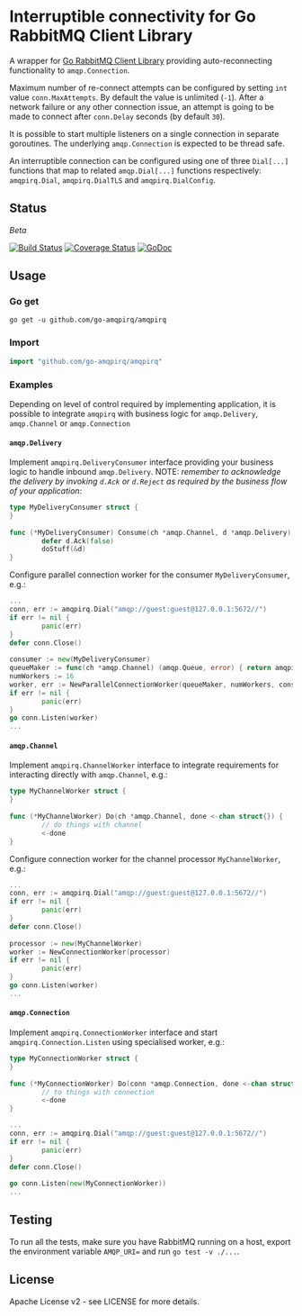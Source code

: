 # Interruptible connectivity for Go RabbitMQ Client Library

A wrapper for [Go RabbitMQ Client Library](https://github.com/streadway/amqp) 
providing auto-reconnecting functionality to `amqp.Connection`.

Maximum number of re-connect attempts can be configured by setting `int` value 
`conn.MaxAttempts`. By default the value is unlimited (`-1`). After a network
failure or any other connection issue, an attempt is going to be made to 
connect after `conn.Delay` seconds (by default `30`).

It is possible to start multiple listeners on a single connection in separate
goroutines. The underlying `amqp.Connection` is expected to be thread safe.

An interruptible connection can be configured using one of three `Dial[...]` 
functions that map to related `amqp.Dial[...]` functions respectively: 
`amqpirq.Dial`, `amqpirq.DialTLS` and `amqpirq.DialConfig`.


## Status

*Beta*

[![Build Status](https://travis-ci.org/go-amqpirq/amqpirq.svg?branch=master)](https://travis-ci.org/go-amqpirq/amqpirq) [![Coverage Status](https://coveralls.io/repos/github/go-amqpirq/amqpirq/badge.svg?branch=master)](https://coveralls.io/github/go-amqpirq/amqpirq?branch=master) [![GoDoc](https://godoc.org/github.com/go-amqpirq/amqpirq?status.svg)](https://godoc.org/github.com/go-amqpirq/amqpirq)


## Usage

### Go get

~~~
go get -u github.com/go-amqpirq/amqpirq
~~~

### Import

~~~go
import "github.com/go-amqpirq/amqpirq"
~~~

### Examples

Depending on level of control required by implementing application, it is 
possible to integrate `amqpirq` with business logic for `amqp.Delivery`,
`amqp.Channel` or `amqp.Connection`


#### `amqp.Delivery`

Implement `amqpirq.DeliveryConsumer` interface providing your business logic to
handle inbound `amqp.Delivery`. NOTE: *remember to acknowledge the delivery by 
invoking `d.Ack` or `d.Reject` as required by the business flow of your 
application*:

~~~go
type MyDeliveryConsumer struct {
}
 
func (*MyDeliveryConsumer) Consume(ch *amqp.Channel, d *amqp.Delivery) {
        defer d.Ack(false)
        doStuff(&d)
}
~~~

Configure parallel connection worker for the consumer `MyDeliveryConsumer`, e.g.:

~~~go
...
conn, err := amqpirq.Dial("amqp://guest:guest@127.0.0.1:5672//")
if err != nil {
        panic(err)
}
defer conn.Close()
 
consumer := new(MyDeliveryConsumer)
queueMaker := func(ch *amqp.Channel) (amqp.Queue, error) { return amqpirq.NamedReplyQueue(ch, "work_queue") }
numWorkers := 16
worker, err := NewParallelConnectionWorker(queueMaker, numWorkers, consumer)
if err != nil {
        panic(err)
}
go conn.Listen(worker)
...
~~~

#### `amqp.Channel`

Implement `amqpirq.ChannelWorker` interface to integrate requirements for
interacting directly with `amqp.Channel`, e.g.:

~~~go
type MyChannelWorker struct {
}
 
func (*MyChannelWorker) Do(ch *amqp.Channel, done <-chan struct{}) {
        // do things with channel
        <-done
}
~~~

Configure connection worker for the channel processor `MyChannelWorker`, e.g.:

~~~go
...
conn, err := amqpirq.Dial("amqp://guest:guest@127.0.0.1:5672//")
if err != nil {
        panic(err)
}
defer conn.Close()
 
processor := new(MyChannelWorker)
worker := NewConnectionWorker(processor)
if err != nil {
        panic(err)
}
go conn.Listen(worker)
...
~~~

#### `amqp.Connection`

Implement `amqpirq.ConnectionWorker` interface and start
`amqpirq.Connection.Listen` using specialised worker, e.g.:

~~~go
type MyConnectionWorker struct {
}
 
func (*MyConnectionWorker) Do(conn *amqp.Connection, done <-chan struct{}) {
        // to things with connection
        <-done
}

...
conn, err := amqpirq.Dial("amqp://guest:guest@127.0.0.1:5672//")
if err != nil {
        panic(err)
}
defer conn.Close()
 
go conn.Listen(new(MyConnectionWorker))
...
~~~

## Testing

To run all the tests, make sure you have RabbitMQ running on a host, export the
environment variable `AMQP_URI=` and run `go test -v ./...`.


## License

Apache License v2 - see LICENSE for more details.
